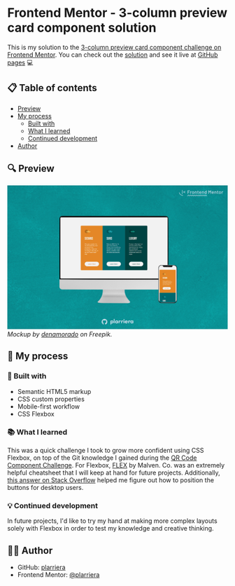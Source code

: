 # Frontend Mentor - 3-column preview card component solution

This is my solution to the [3-column preview card component challenge on Frontend Mentor](https://www.frontendmentor.io/challenges/3column-preview-card-component-pH92eAR2-). You can check out the [solution](https://www.frontendmentor.io/solutions/3column-preview-card-component-css-flexbox-mobilefirst-workflow-D8Ms689tqR) and see it live at [GitHub pages](https://plarriera.github.io/3-column-preview-card/) 💻

## 📋 Table of contents

- [Preview](#preview)
- [My process](#my-process)
  - [Built with](#built-with)
  - [What I learned](#what-i-learned)
  - [Continued development](#continued-development)
- [Author](#author)

## 🔍 Preview

![A desktop computer and a phone showcasing screenshots of the solution.](./3columncard-preview.jpg)
*Mockup by [denamorado](https://www.freepik.com/free-psd/digital-devices-screen-editable_32084754.htm#query=desktop%20and%20phone%20mockup&position=4&from_view=keyword) on Freepik.*

## 🌱 My process

### 🚀 Built with

- Semantic HTML5 markup
- CSS custom properties
- Mobile-first workflow
- CSS Flexbox

### 📚 What I learned

This was a quick challenge I took to grow more confident using CSS Flexbox, on top of the Git knowledge I gained during the [QR Code Component Challenge](https://github.com/plarriera/qr-code-component). For Flexbox, [FLEX](https://flexbox.malven.co/) by Malven. Co. was an extremely helpful cheatsheet that I will keep at hand for future projects. Additionally, [this answer on Stack Overflow](https://stackoverflow.com/a/526041) helped me figure out how to position the buttons for desktop users.

### 💡 Continued development

In future projects, I'd like to try my hand at making more complex layouts solely with Flexbox in order to test my knowledge and creative thinking.

 ## 👩‍💻 Author

- GitHub: [plarriera](https://github.com/plarriera)
- Frontend Mentor: [@plarriera](https://www.frontendmentor.io/profile/plarriera)
